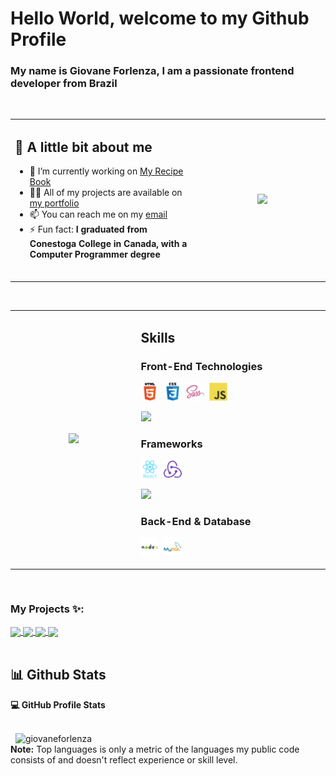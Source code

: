 # Hello World, welcome to my Github Profile
### My name is Giovane Forlenza, I am a passionate frontend developer from Brazil
<br>

<!-- TABLE 1 -->

<table width="100%" align="center">
 <tr>
    <td width="60%">
         
## 🧭 A little bit about me
    
- 🔭 I’m currently working on [My Recipe Book](https://recepie-book.netlify.app)
- 👨‍💻 All of my projects are available on
[my portfolio](https://react-project-portfolios.netlify.app)
- 📫 You can reach me on my [email](giovane.franciscoforl@gmail.com)
- ⚡ Fun fact: **I graduated from Conestoga College in Canada, with a Computer Programmer degree**
<br>
   </td>
    <td>
<p align="center">
  <img width="500px" src="https://camo.githubusercontent.com/c18ad7d1f4275841d1d83ecd438d3fe514b1788f171259834f73fda02c719205/68747470733a2f2f7061312e6e61727669692e636f6d2f363538302f383039386336653932303733373638383965656230353332643966356130373233633464373366355f68712e676966" />
</p>     
  </td>
 </tr>
</table>

<!-- TABLE 2 -->
<br>
<table width="100%" align="center">
<tr><td>
<p align="center"><img width="500px"                  src="https://camo.githubusercontent.com/43c26cf892630dac3a0b25a19871b27dae39f9134e2b82d0f026e8707938721f/68747470733a2f2f6d656469612e67697068792e636f6d2f6d656469612f4c6d4e77724268656a6b4b394546503530342f67697068792e676966">
</p></td>
  
<td width="60%">
         
## <b> Skills</b>
   

### Front-End Technologies
     
<code><img width="10%" src="https://raw.githubusercontent.com/devicons/devicon/master/icons/html5/html5-original-wordmark.svg"></code>&nbsp;
<code><img width="10%" src="https://raw.githubusercontent.com/devicons/devicon/master/icons/css3/css3-original-wordmark.svg"></code>&nbsp;
<code><img width="10%" src="https://raw.githubusercontent.com/devicons/devicon/master/icons/sass/sass-original.svg"></code>&nbsp;
<code><img width="10%" src="https://raw.githubusercontent.com/devicons/devicon/master/icons/javascript/javascript-original.svg"></code>&nbsp;
     
<img src="https://user-images.githubusercontent.com/73097560/115834477-dbab4500-a447-11eb-908a-139a6edaec5c.gif"> 
     
### Frameworks  

<code><img width="10%" src="https://raw.githubusercontent.com/devicons/devicon/master/icons/react/react-original-wordmark.svg"></code>&nbsp;
<code><img width="10%" src="https://raw.githubusercontent.com/devicons/devicon/master/icons/redux/redux-original.svg"></code>&nbsp;
       
<img src="https://user-images.githubusercontent.com/73097560/115834477-dbab4500-a447-11eb-908a-139a6edaec5c.gif"> 

     
### Back-End & Database
  
<code><img width="10%" src="https://raw.githubusercontent.com/devicons/devicon/master/icons/nodejs/nodejs-original-wordmark.svg"></code>&nbsp;
<code><img width="10%" src="https://raw.githubusercontent.com/devicons/devicon/master/icons/mysql/mysql-original-wordmark.svg"></code>&nbsp;
     
</td>
</tr>
</table>

<br>

### My Projects ✨:
  
  

<a href="https://github.com/GiovaneForlenza/recipe-book">
  <img align="center" src="https://github-readme-stats.vercel.app/api/pin/?username=giovaneforlenza&repo=recipe-book&theme=tokyonight" />
</a>
<a href="https://github.com/GiovaneForlenza/grocery-list">
  <img align="center" src="https://github-readme-stats.vercel.app/api/pin/?username=giovaneforlenza&repo=grocery-list&theme=tokyonight" />
</a>
<a href="https://github.com/GiovaneForlenza/cocktail-db">
  <img align="center" src="https://github-readme-stats.vercel.app/api/pin/?username=giovaneforlenza&repo=cocktail-db&theme=tokyonight" />
</a>
<a href="https://github.com/GiovaneForlenza/movie-watchlist">
  <img align="center" src="https://github-readme-stats.vercel.app/api/pin/?username=giovaneforlenza&repo=movie-watchlist&theme=tokyonight" />
</a>

<br>
<br>

## 📊 Github Stats

  <summary><b>💻 GitHub Profile Stats</b></summary>
  <br/>
  <p align="left">   
  &nbsp;
  <img src="https://github-readme-stats.vercel.app/api/top-langs?username=giovaneforlenza&langs_count=4&show_icons=true&locale=en&layout=compact&theme=algolia" alt="giovaneforlenza" height="192px"/>
  <br/>
  <b>Note:</b> Top languages is only a metric of the languages my public code consists of and doesn't reflect experience or skill level.
  </p>
  
 
  
  

